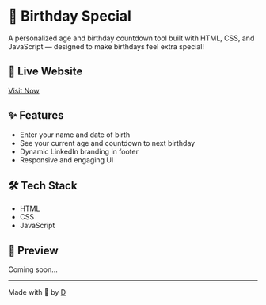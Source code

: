 # 🎉 Birthday Special

A personalized age and birthday countdown tool built with HTML, CSS, and JavaScript — designed to make birthdays feel extra special!

## 🔗 Live Website
[Visit Now](https://infinityxspecial.github.io/)

## ✨ Features
- Enter your name and date of birth
- See your current age and countdown to next birthday
- Dynamic LinkedIn branding in footer
- Responsive and engaging UI

## 🛠️ Tech Stack
- HTML
- CSS
- JavaScript

## 📸 Preview
Coming soon...

---

Made with 💖 by [D](https://www.linkedin.com/in/dixit-gohil)
